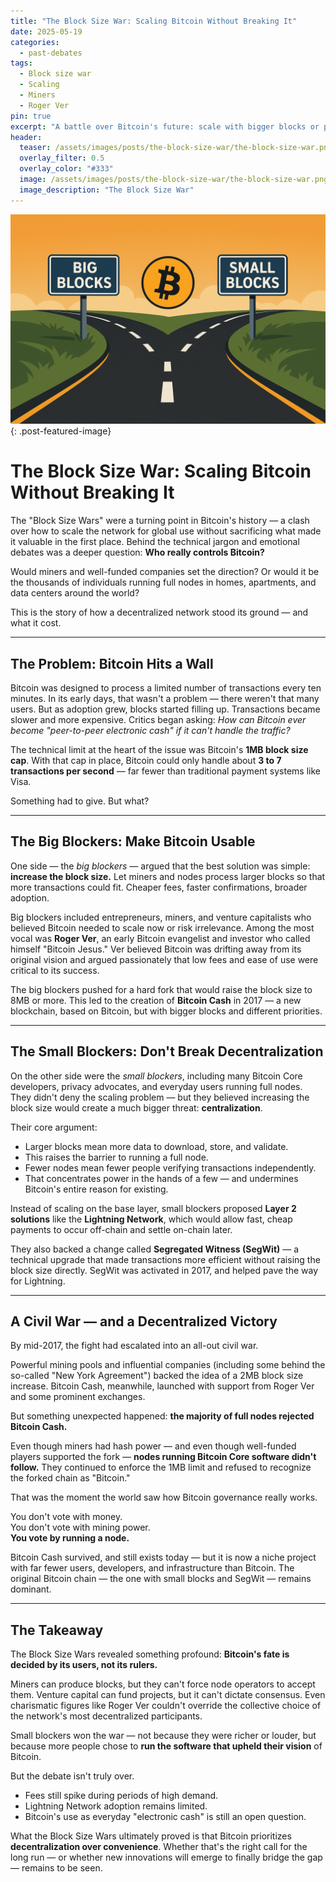 ```yaml
---
title: "The Block Size War: Scaling Bitcoin Without Breaking It"
date: 2025-05-19
categories:
  - past-debates
tags:
  - Block size war
  - Scaling
  - Miners
  - Roger Ver
pin: true
excerpt: "A battle over Bitcoin's future: scale with bigger blocks or preserve decentralization?"
header:
  teaser: /assets/images/posts/the-block-size-war/the-block-size-war.png
  overlay_filter: 0.5
  overlay_color: "#333"
  image: /assets/images/posts/the-block-size-war/the-block-size-war.png
  image_description: "The Block Size War"
---
```


![The Block Size War](/assets/images/posts/the-block-size-war/the-block-size-war.png){: .post-featured-image}

# The Block Size War: Scaling Bitcoin Without Breaking It

The "Block Size Wars" were a turning point in Bitcoin's history — a clash over how to scale the network for global use without sacrificing what made it valuable in the first place. Behind the technical jargon and emotional debates was a deeper question: **Who really controls Bitcoin?**

Would miners and well-funded companies set the direction? Or would it be the thousands of individuals running full nodes in homes, apartments, and data centers around the world?

This is the story of how a decentralized network stood its ground — and what it cost.

---

## The Problem: Bitcoin Hits a Wall

Bitcoin was designed to process a limited number of transactions every ten minutes. In its early days, that wasn't a problem — there weren't that many users. But as adoption grew, blocks started filling up. Transactions became slower and more expensive. Critics began asking: *How can Bitcoin ever become "peer-to-peer electronic cash" if it can't handle the traffic?*

The technical limit at the heart of the issue was Bitcoin's **1MB block size cap**. With that cap in place, Bitcoin could only handle about **3 to 7 transactions per second** — far fewer than traditional payment systems like Visa.

Something had to give. But what?

---

## The Big Blockers: Make Bitcoin Usable

One side — the *big blockers* — argued that the best solution was simple: **increase the block size.** Let miners and nodes process larger blocks so that more transactions could fit. Cheaper fees, faster confirmations, broader adoption.

Big blockers included entrepreneurs, miners, and venture capitalists who believed Bitcoin needed to scale now or risk irrelevance. Among the most vocal was **Roger Ver**, an early Bitcoin evangelist and investor who called himself "Bitcoin Jesus." Ver believed Bitcoin was drifting away from its original vision and argued passionately that low fees and ease of use were critical to its success.

The big blockers pushed for a hard fork that would raise the block size to 8MB or more. This led to the creation of **Bitcoin Cash** in 2017 — a new blockchain, based on Bitcoin, but with bigger blocks and different priorities.

---

## The Small Blockers: Don't Break Decentralization

On the other side were the *small blockers*, including many Bitcoin Core developers, privacy advocates, and everyday users running full nodes. They didn't deny the scaling problem — but they believed increasing the block size would create a much bigger threat: **centralization**.

Their core argument:

- Larger blocks mean more data to download, store, and validate.
- This raises the barrier to running a full node.
- Fewer nodes mean fewer people verifying transactions independently.
- That concentrates power in the hands of a few — and undermines Bitcoin's entire reason for existing.

Instead of scaling on the base layer, small blockers proposed **Layer 2 solutions** like the **Lightning Network**, which would allow fast, cheap payments to occur off-chain and settle on-chain later.

They also backed a change called **Segregated Witness (SegWit)** — a technical upgrade that made transactions more efficient without raising the block size directly. SegWit was activated in 2017, and helped pave the way for Lightning.

---

## A Civil War — and a Decentralized Victory

By mid-2017, the fight had escalated into an all-out civil war.

Powerful mining pools and influential companies (including some behind the so-called "New York Agreement") backed the idea of a 2MB block size increase. Bitcoin Cash, meanwhile, launched with support from Roger Ver and some prominent exchanges.

But something unexpected happened: **the majority of full nodes rejected Bitcoin Cash.**

Even though miners had hash power — and even though well-funded players supported the fork — **nodes running Bitcoin Core software didn't follow.** They continued to enforce the 1MB limit and refused to recognize the forked chain as "Bitcoin."

That was the moment the world saw how Bitcoin governance really works.

You don't vote with money.  
You don't vote with mining power.  
**You vote by running a node.**

Bitcoin Cash survived, and still exists today — but it is now a niche project with far fewer users, developers, and infrastructure than Bitcoin. The original Bitcoin chain — the one with small blocks and SegWit — remains dominant.

---

## The Takeaway

The Block Size Wars revealed something profound: **Bitcoin's fate is decided by its users, not its rulers.**  

Miners can produce blocks, but they can't force node operators to accept them. Venture capital can fund projects, but it can't dictate consensus. Even charismatic figures like Roger Ver couldn't override the collective choice of the network's most decentralized participants.

Small blockers won the war — not because they were richer or louder, but because more people chose to **run the software that upheld their vision** of Bitcoin.

But the debate isn't truly over.

- Fees still spike during periods of high demand.  
- Lightning Network adoption remains limited.  
- Bitcoin's use as everyday "electronic cash" is still an open question.

What the Block Size Wars ultimately proved is that Bitcoin prioritizes **decentralization over convenience**. Whether that's the right call for the long run — or whether new innovations will emerge to finally bridge the gap — remains to be seen.
